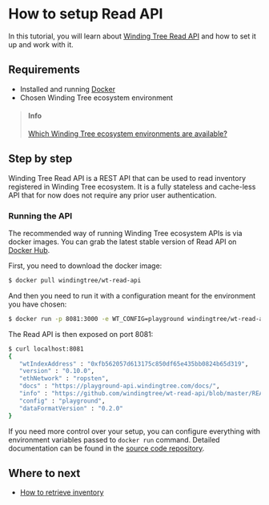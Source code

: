 # How to setup Read API

In this tutorial, you will learn
about [Winding Tree Read API](https://github.com/windingtre/wt-read-api) and
how to set it up and work with it.

## Requirements

- Installed and running [Docker](https://www.docker.com)
- Chosen Winding Tree ecosystem environment
> #### Info
> [Which Winding Tree ecosystem environments are available?](how-to-pick-environment.md)

## Step by step

Winding Tree Read API is a REST API that can be used
to read inventory registered in Winding Tree ecosystem.
It is a fully stateless and cache-less API that for now
does not require any prior user authentication.

### Running the API

The recommended way of running Winding Tree ecosystem APIs is via
docker images. You can grab the latest stable version of Read API
on [Docker Hub](https://hub.docker.com/u/windingtree/).

First, you need to download the docker image:

```sh
$ docker pull windingtree/wt-read-api
```

And then you need to run it with a configuration meant for the
environment you have chosen:

```sh
$ docker run -p 8081:3000 -e WT_CONFIG=playground windingtree/wt-read-api
```

The Read API is then exposed on port 8081:

```sh
$ curl localhost:8081
{
   "wtIndexAddress" : "0xfb562057d613175c850df65e435bb0824b65d319",
   "version" : "0.10.0",
   "ethNetwork" : "ropsten",
   "docs" : "https://playground-api.windingtree.com/docs/",
   "info" : "https://github.com/windingtree/wt-read-api/blob/master/README.md",
   "config" : "playground",
   "dataFormatVersion" : "0.2.0"
}
```

If you need more control over your setup, you can configure everything with
environment variables passed to `docker run` command. Detailed documentation
can be found in the [source code repository](https://github.com/windingtree/wt-read-api#running-node-against-ropsten-testnet-contract).

## Where to next

- [How to retrieve inventory](how-to-retrieve-inventory.md)

